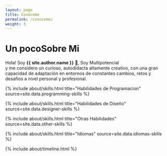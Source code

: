 ```yaml
---
layout: page
title: Conóceme
permalink: /conoceme/
weight: 3
---
```


# **Un pocoSobre Mi**


Hola! Soy **{{ site.author.name }}** :wave:,
Soy Multipotencial </br>
y me considero un curioso, autodidacta altamente creativo, con una gran capacidad de adaptación en entornos de constantes cambios, retos y desafíos a nivel personal y profesional.

<div class="row">
{% include about/skills.html title="Habilidades de Programacion" source=site.data.programming-skills %}

{% include about/skills.html title="Habilidades de Diseño" source=site.data.designer-skills %}


{% include about/skills.html title="Otras Habilidades" source=site.data.other-skills %}


{% include about/skills.html title="Idiomas" source=site.data.idiomas-skills %}
</div>

<div class="row">
{% include about/timeline.html %}
</div>
